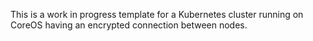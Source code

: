 This is a work in progress template for a Kubernetes cluster running on CoreOS having an encrypted connection between nodes.
